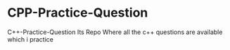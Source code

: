 # CPP-Practice-Question
C++-Practice-Question
Its Repo Where all the c++ questions are available which i practice
